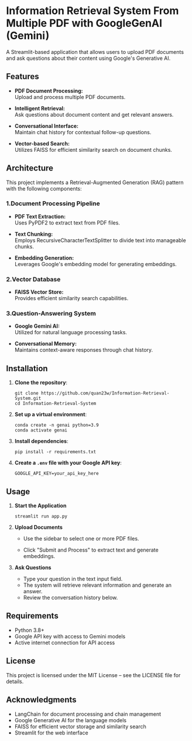 
# Information Retrieval System  From Multiple PDF with GoogleGenAI (Gemini)

A Streamlit-based application that allows users to upload PDF documents and ask questions about their content using Google's Generative AI.

## Features

- **PDF Document Processing:**  
    Upload and process multiple PDF documents.

- **Intelligent Retrieval:**  
    Ask questions about document content and get relevant answers.

- **Conversational Interface:**  
    Maintain chat history for contextual follow-up questions.

- **Vector-based Search:**  
    Utilizes FAISS for efficient similarity search on document chunks.

## Architecture

This project implements a Retrieval-Augmented Generation (RAG) pattern with the following components:

### 1.Document Processing Pipeline

- **PDF Text Extraction:**  
    Uses PyPDF2 to extract text from PDF files.

- **Text Chunking:**  
    Employs RecursiveCharacterTextSplitter to divide text into manageable chunks.

- **Embedding Generation:**  
    Leverages Google's embedding model for generating embeddings.

### 2.Vector Database

- **FAISS Vector Store:**  
    Provides efficient similarity search capabilities.

### 3.Question-Answering System

- **Google Gemini AI:**  
    Utilized for natural language processing tasks.

- **Conversational Memory:**  
    Maintains context-aware responses through chat history.
## Installation

1. **Clone the repository**:
    ```
    git clone https://github.com/quan23w/Information-Retrieval-System.git
    cd Information-Retrieval-System
    ```

2. **Set up a virtual environment**:
    ```
    conda create -n genai python=3.9
    conda activate genai
    ```

3. **Install dependencies**:
    ```
    pip install -r requirements.txt
    ```
4. **Create a ```.env``` file with your Google API key**:
    ```
    GOOGLE_API_KEY=your_api_key_here
    ```

## Usage


1. **Start the Application**
    ```
    streamlit run app.py
    ```
    
2. **Upload Documents**
    - Use the sidebar to select one or more PDF files.

    - Click "Submit and Process" to extract text and generate embeddings.

3. **Ask Questions**
    - Type your question in the text input field.
    - The system will retrieve relevant information and generate an answer.
    - Review the conversation history below.

## Requirements

- Python 3.8+
- Google API key with access to Gemini models
- Active internet connection for API access

## License

This project is licensed under the MIT License – see the LICENSE file for details.

## Acknowledgments

- LangChain for document processing and chain management
- Google Generative AI for the language models
- FAISS for efficient vector storage and similarity search
- Streamlit for the web interface
